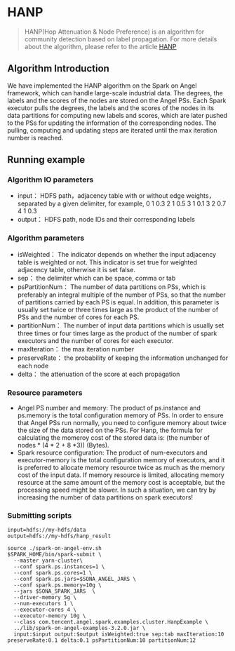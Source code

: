 # HANP

>  HANP(Hop Attenuation & Node Preference) is an algorithm for community detection based on label propagation. For more details about the algorithm, please refer to the article [HANP](https://arxiv.org/pdf/0808.2633.pdf）)

##  Algorithm Introduction

We have implemented the HANP algorithm on the Spark on Angel framework, which can handle large-scale industrial data. The degrees, the labels and the scores of the nodes are stored on the Angel PSs. Each Spark executor pulls the degrees, the labels and the scores of the nodes in its data partitions for computing new labels and scores, which are later pushed to the PSs for updating the information of the corresponding nodes. The pulling, computing and updating steps are iterated until the max iteration number is reached.


## Running example

### Algorithm IO parameters

  - input： HDFS path，adjacency table with or without edge weights，separated by a given delimiter, for example,
        0	1	0.3
        2	1	0.5
        3	1	0.1
        3	2	0.7
        4	1	0.3
  - output： HDFS path, node IDs and their corresponding labels
  
### Algorithm parameters

  - isWeighted： The indicator depends on whether the input adjacency table is weighted or not. This indicator is set true for weighted adjacency table, otherwise it is set false.
  - sep： the delimiter which can be space, comma or tab
  - psPartitionNum： The number of data partitions on PSs, which is preferably an integral multiple of the number of PSs, so that the number of partitions carried by each PS is equal. In addition, this parameter is usually set twice or three times large as the product of the number of PSs and the number of cores for each PS.
  - partitionNum： The number of input data partitions which is usually set three times or four times large as the product of the number of spark executors and the number of cores for each executor.
  - maxIteration： the max iteration number
  - preserveRate： the probability of keeping the information unchanged for each node
  - delta： the attenuation of the score at each propagation
  
### Resource parameters

  - Angel PS number and memory: The product of ps.instance and ps.memory is the total configuration memory of PSs. In order to ensure that Angel PSs run normally, you need to configure memory about twice the size of the data stored on the PSs. For Hanp, the formula for calculating the momeroy cost of the stored data is: (the number of nodes * (4 * 2 + 8 *3)) (Bytes).
  - Spark resource configuration: The product of num-executors and executor-memory is the total configuration memory of executors, and it is preferred to allocate memory resource twice as much as the memory cost of the input data. If memory resource is limited, allocating memory resource at the same amount of the memory cost is acceptable, but the processing speed might be slower. In such a situation, we can try by increasing the number of data partitions on spark executors!

### Submitting scripts
```
input=hdfs://my-hdfs/data
output=hdfs://my-hdfs/hanp_result

source ./spark-on-angel-env.sh
$SPARK_HOME/bin/spark-submit \
  --master yarn-cluster\
  --conf spark.ps.instances=1 \
  --conf spark.ps.cores=1 \
  --conf spark.ps.jars=$SONA_ANGEL_JARS \
  --conf spark.ps.memory=10g \
  --jars $SONA_SPARK_JARS  \
  --driver-memory 5g \
  --num-executors 1 \
  --executor-cores 4 \
  --executor-memory 10g \
  --class com.tencent.angel.spark.examples.cluster.HanpExample \
  ../lib/spark-on-angel-examples-3.2.0.jar \
  input:$input output:$output isWeighted:true sep:tab maxIteration:10 preserveRate:0.1 delta:0.1 psPartitionNum:10 partitionNum:12
```